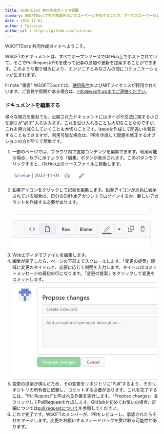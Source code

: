 ```yaml
---
title: WSOFTDocs 共同作成ガイドの概要
summary: WSOFTDocsで専門知識をほかのユーザーと共有することで、すべてのユーザーがより多くのことを達成するのに役立ちます。みなさんはこのガイドの情報を使用して、WSOFTDocsに新しい記事を公開するか、既存の記事を更新することができます。
date : 2022-11-01
author : Taiseiue
author_url : https://github.com/taiseiue
---
```

WSOFTDocs 共同作成ガイドへようこそ。

WSOFTのドキュメントは、すべてオープンソースでGitHub上でホストされていて、そこでPullRequest(PR)を使って記事の追加や更新を提案することができます。このような取り組みにより、エンジニアとみなさんの間にコミュニケーションが生まれます。

!!! note "重要"
    WSOFTDocsでは、[使用条件](/termsofuse)およびMITライセンスが採用されています。ご意見や質問がある場合は、info@wsoft.wsまでご連絡ください。

### ドキュメントを編集する
様々な努力を重ねても、公開されたドキュメントにはタイポや文法に関する小さな誤りが"必ず"入り込みます。これを受け入れることも大切なことなのですが、これを極力減らしていくことも大切なことです。Issueを作成して間違いを報告することもできますが、利用可能な場合は、PRを作成して問題を修正するオプションの方が早くて簡単です。

1. 一部のページでは、ブラウザ内で直接コンテンツを編集できます。利用可能な場合、以下に示すような「編集」ボタンが表示されます。このボタンをクリックすると、GitHub上のソースファイルに移動します。![「編集」ボタン](media/1.jpg)
2. 鉛筆アイコンをクリックして記事を編集します。鉛筆アイコンが灰色に表示されている場合は、自分のGitHubアカウントでログインするか、新しいアカウントを作成する必要があります。![鉛筆アイコン](media/2.jpg)
3. Webエディタでファイルを編集します。
4. 編集が完了したら、ページの下部までスクロールします。「変更の提案」領域に変更のタイトルと、必要に応じて説明を入力します。タイトルはコミットメッセージの最初の行になります。「変更の提案」をクリックして変更をコミットします。![変更の提案](media/3.jpg)
5. 変更の提案が済んだため、その変更をリポジトリに"Pull"するよう、そのリポジトリの所有者に依頼し、コミットする必要があります。これを完了するには、"PullRequest"と呼ばれる作業を実行します。「Propose changes」をクリックしてPullRequestを作成します。GitHubを初めてお使いの場合、詳細については[pull requestについて](https://docs.github.com/ja/pull-requests/collaborating-with-pull-requests/proposing-changes-to-your-work-with-pull-requests/about-pull-requests)を参照してください。
6. これで完了です。WSOFTのメンバーが、PRをレビューし、承認されたらそれをマージします。変更をお願いするフィードバックを受け取る可能性があります。